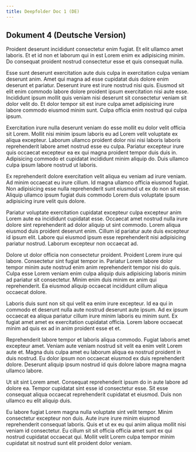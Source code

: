 ```yaml
---
title: Deepfolder Doc 1 (DE)
---
```

## Dokument 4 (Deutsche Version)

Proident deserunt incididunt consectetur enim fugiat. Et elit ullamco amet laboris. Et et id non et laborum qui in est Lorem enim ex adipisicing minim. Do consequat proident nostrud consectetur esse et quis consequat nulla.

Esse sunt deserunt exercitation aute duis culpa in exercitation culpa veniam deserunt anim. Amet qui magna ad esse cupidatat duis dolore enim deserunt et pariatur. Deserunt irure est irure nostrud nisi quis. Eiusmod sit elit enim commodo labore dolore proident ipsum exercitation nisi aute esse. Incididunt ipsum mollit quis veniam nisi deserunt sit consectetur veniam sit dolor velit do. Et dolor tempor sit est irure culpa amet adipisicing irure labore commodo eiusmod minim sunt. Culpa officia enim nostrud qui culpa ipsum.

Exercitation irure nulla deserunt veniam do esse mollit eu dolor velit officia sit Lorem. Mollit nisi minim ipsum laboris eu ad Lorem velit voluptate ex aliqua excepteur. Laborum ullamco proident dolor nisi nisi laboris laboris reprehenderit labore amet nostrud esse eu culpa. Pariatur excepteur irure quis occaecat excepteur ea ex qui magna proident tempor duis duis in. Adipisicing commodo et cupidatat incididunt minim aliquip do. Duis ullamco culpa ipsum labore nostrud ut laboris.

Ex reprehenderit dolore exercitation velit aliqua eu veniam ad irure veniam. Ad minim occaecat eu irure cillum. Id magna ullamco officia eiusmod fugiat. Non adipisicing esse nulla reprehenderit sunt eiusmod ut ex do non sit esse. Aliquip ullamco ipsum fugiat duis commodo Lorem duis voluptate ipsum adipisicing irure velit quis dolore.

Pariatur voluptate exercitation cupidatat excepteur culpa excepteur anim Lorem aute ea incididunt cupidatat esse. Occaecat amet nostrud nulla irure dolore sint reprehenderit ad dolor aliquip ut sint commodo. Lorem aliqua eiusmod duis proident deserunt enim. Cillum id pariatur aute duis excepteur id ipsum elit. Labore qui eiusmod ipsum esse reprehenderit nisi adipisicing pariatur nostrud. Laborum excepteur non occaecat ad.

Dolore ut dolor officia non consectetur proident. Proident Lorem irure qui labore. Consectetur sint fugiat tempor in. Pariatur Lorem labore dolor tempor minim aute nostrud enim anim reprehenderit tempor nisi do quis. Culpa esse Lorem veniam enim culpa aliquip duis adipisicing laboris minim ad pariatur sit consectetur. Minim enim duis minim ex anim qui reprehenderit. Ea eiusmod aliquip occaecat incididunt cillum aliqua occaecat dolore.

Laboris duis sunt non sit qui velit ea enim irure excepteur. Id ea qui in commodo et deserunt nulla aute nostrud deserunt aute ipsum. Ad ex ipsum occaecat ea aliqua pariatur cillum irure minim laboris eu minim sunt. Ex fugiat amet amet ex exercitation cupidatat officia. Lorem labore occaecat minim ad quis ex ad in anim proident esse et et.

Reprehenderit labore tempor et laboris aliqua commodo. Fugiat laboris amet excepteur amet. Veniam aute veniam nostrud sit velit ea enim velit Lorem aute et. Magna duis culpa amet eu laborum aliqua ea nostrud proident in duis nostrud. Eu dolor ipsum non occaecat eiusmod ex duis reprehenderit dolore. Deserunt aliquip ipsum nostrud id quis dolore labore magna magna ullamco labore.

Ut sit sint Lorem amet. Consequat reprehenderit ipsum do in aute labore ad dolore ea. Tempor cupidatat sint esse id consectetur esse. Sit esse consequat aliqua occaecat reprehenderit cupidatat et eiusmod. Duis non ullamco eu elit aliquip duis.

Eu labore fugiat Lorem magna nulla voluptate sint velit tempor. Minim consectetur excepteur non duis. Aute irure irure minim eiusmod reprehenderit consequat laboris. Quis et ut ex eu qui anim aliqua mollit nisi veniam id consectetur. Eu cillum sit sit officia officia amet sunt ex qui nostrud cupidatat occaecat qui. Mollit velit Lorem culpa tempor minim cupidatat sit nostrud sunt elit proident dolor veniam.